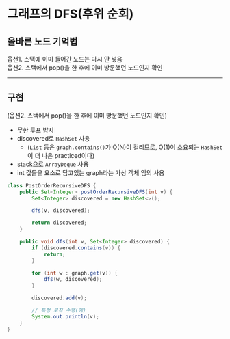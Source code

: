# 그래프의 DFS(후위 순회)

## 올바른 노드 기억법

옵션1. 스택에 이미 들어간 노드는 다시 안 넣음  
옵션2. 스택에서 pop()을 한 후에 이미 방문했던 노드인지 확인

---

## 구현

(옵션2. 스택에서 pop()을 한 후에 이미 방문했던 노드인지 확인)

- 무한 루프 방지
- discovered로 `HashSet` 사용
  - (`List` 등은 `graph.contains()`가 O(N)이 걸리므로, O(1)이 소요되는 `HashSet`이 더 나은 practiced이다)
- stack으로 `ArrayDeque` 사용
- int 값들을 요소로 담고있는 graph라는 가상 객체 임의 사용

```java
class PostOrderRecursiveDFS {
    public Set<Integer> postOrderRecursiveDFS(int v) {
        Set<Integer> discovered = new HashSet<>();

        dfs(v, discovered);

        return discovered;
    }

    public void dfs(int v, Set<Integer> discovered) {
        if (discovered.contains(v)) {
            return;
        }

        for (int w : graph.get(v)) {
            dfs(w, discovered);
        }

        discovered.add(v);

        // 특정 로직 수행(예)
        System.out.println(v);
    }
}
```

